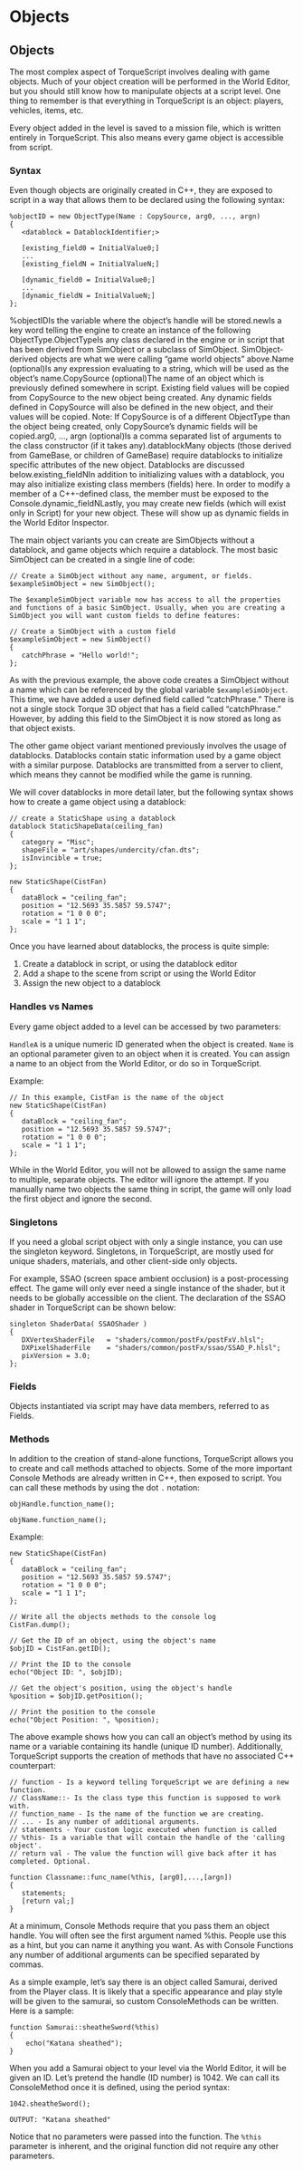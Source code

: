 # Objects

## Objects

The most complex aspect of TorqueScript involves dealing with game objects. Much of your object creation will be performed in the World Editor, but you should still know how to manipulate objects at a script level. One thing to remember is that everything in TorqueScript is an object: players, vehicles, items, etc.

Every object added in the level is saved to a mission file, which is written entirely in TorqueScript. This also means every game object is accessible from script.

### Syntax

Even though objects are originally created in C++, they are exposed to script in a way that allows them to be declared using the following syntax:

```clike
%objectID = new ObjectType(Name : CopySource, arg0, ..., argn)
{
   <datablock = DatablockIdentifier;>

   [existing_field0 = InitialValue0;]
   ...
   [existing_fieldN = InitialValueN;]

   [dynamic_field0 = InitialValue0;]
   ...
   [dynamic_fieldN = InitialValueN;]
};
```

&#x20;

%objectIDIs the variable where the object’s handle will be stored.newIs a key word telling the engine to create an instance of the following ObjectType.ObjectTypeIs any class declared in the engine or in script that has been derived from SimObject or a subclass of SimObject. SimObject-derived objects are what we were calling “game world objects” above.Name (optional)Is any expression evaluating to a string, which will be used as the object’s name.CopySource (optional)The name of an object which is previously defined somewhere in script. Existing field values will be copied from CopySource to the new object being created. Any dynamic fields defined in CopySource will also be defined in the new object, and their values will be copied. Note: If CopySource is of a different ObjectType than the object being created, only CopySource’s dynamic fields will be copied.arg0, ..., argn (optional)Is a comma separated list of arguments to the class constructor (if it takes any).datablockMany objects (those derived from GameBase, or children of GameBase) require datablocks to initialize specific attributes of the new object. Datablocks are discussed below.existing\_fieldNIn addition to initializing values with a datablock, you may also initialize existing class members (fields) here. In order to modify a member of a C++-defined class, the member must be exposed to the Console.dynamic\_fieldNLastly, you may create new fields (which will exist only in Script) for your new object. These will show up as dynamic fields in the World Editor Inspector.

The main object variants you can create are SimObjects without a datablock, and game objects which require a datablock. The most basic SimObject can be created in a single line of code:



```clike
// Create a SimObject without any name, argument, or fields.
$exampleSimObject = new SimObject();

The $exampleSimObject variable now has access to all the properties and functions of a basic SimObject. Usually, when you are creating a SimObject you will want custom fields to define features:

// Create a SimObject with a custom field
$exampleSimObject = new SimObject()
{
   catchPhrase = "Hello world!";
};
```



As with the previous example, the above code creates a SimObject without a name which can be referenced by the global variable `$exampleSimObject`. This time, we have added a user defined field called “catchPhrase.” There is not a single stock Torque 3D object that has a field called “catchPhrase.” However, by adding this field to the SimObject it is now stored as long as that object exists.

The other game object variant mentioned previously involves the usage of datablocks. Datablocks contain static information used by a game object with a similar purpose. Datablocks are transmitted from a server to client, which means they cannot be modified while the game is running.

We will cover datablocks in more detail later, but the following syntax shows how to create a game object using a datablock:

```clike
// create a StaticShape using a datablock
datablock StaticShapeData(ceiling_fan)
{
   category = "Misc";
   shapeFile = "art/shapes/undercity/cfan.dts";
   isInvincible = true;
};

new StaticShape(CistFan)
{
   dataBlock = "ceiling_fan";
   position = "12.5693 35.5857 59.5747";
   rotation = "1 0 0 0";
   scale = "1 1 1";
};
```

&#x20;

Once you have learned about datablocks, the process is quite simple:

1. Create a datablock in script, or using the datablock editor
2. Add a shape to the scene from script or using the World Editor
3. Assign the new object to a datablock

### Handles vs Names

Every game object added to a level can be accessed by two parameters:

`HandleA` is a unique numeric ID generated when the object is created. `Name` is an optional parameter given to an object when it is created. You can assign a name to an object from the World Editor, or do so in TorqueScript.

Example:

```clike
// In this example, CistFan is the name of the object
new StaticShape(CistFan)
{
   dataBlock = "ceiling_fan";
   position = "12.5693 35.5857 59.5747";
   rotation = "1 0 0 0";
   scale = "1 1 1";
};
```

&#x20;

While in the World Editor, you will not be allowed to assign the same name to multiple, separate objects. The editor will ignore the attempt. If you manually name two objects the same thing in script, the game will only load the first object and ignore the second.

### Singletons

If you need a global script object with only a single instance, you can use the singleton keyword. Singletons, in TorqueScript, are mostly used for unique shaders, materials, and other client-side only objects.

For example, SSAO (screen space ambient occlusion) is a post-processing effect. The game will only ever need a single instance of the shader, but it needs to be globally accessible on the client. The declaration of the SSAO shader in TorqueScript can be shown below:

```clike
singleton ShaderData( SSAOShader )
{
   DXVertexShaderFile   = "shaders/common/postFx/postFxV.hlsl";
   DXPixelShaderFile    = "shaders/common/postFx/ssao/SSAO_P.hlsl";
   pixVersion = 3.0;
};
```

&#x20;

### Fields

Objects instantiated via script may have data members, referred to as Fields.

### Methods

In addition to the creation of stand-alone functions, TorqueScript allows you to create and call methods attached to objects. Some of the more important Console Methods are already written in C++, then exposed to script. You can call these methods by using the dot `.` notation:

```clike
objHandle.function_name();

objName.function_name();
```

&#x20;

Example:

```clike
new StaticShape(CistFan)
{
   dataBlock = "ceiling_fan";
   position = "12.5693 35.5857 59.5747";
   rotation = "1 0 0 0";
   scale = "1 1 1";
};
```

```clike
// Write all the objects methods to the console log
CistFan.dump();

// Get the ID of an object, using the object's name
$objID = CistFan.getID();

// Print the ID to the console
echo("Object ID: ", $objID);

// Get the object's position, using the object's handle
%position = $objID.getPosition();

// Print the position to the console
echo("Object Position: ", %position);
```

&#x20;

The above example shows how you can call an object’s method by using its name or a variable containing its handle (unique ID number). Additionally, TorqueScript supports the creation of methods that have no associated C++ counterpart:

```clike
// function - Is a keyword telling TorqueScript we are defining a new function.
// ClassName::- Is the class type this function is supposed to work with.
// function_name - Is the name of the function we are creating.
// ... - Is any number of additional arguments.
// statements - Your custom logic executed when function is called
// %this- Is a variable that will contain the handle of the 'calling object'.
// return val - The value the function will give back after it has completed. Optional.

function Classname::func_name(%this, [arg0],...,[argn])
{
   statements;
   [return val;]
}
```

&#x20;

At a minimum, Console Methods require that you pass them an object handle. You will often see the first argument named %this. People use this as a hint, but you can name it anything you want. As with Console Functions any number of additional arguments can be specified separated by commas.

As a simple example, let’s say there is an object called Samurai, derived from the Player class. It is likely that a specific appearance and play style will be given to the samurai, so custom ConsoleMethods can be written. Here is a sample:

```clike
function Samurai::sheatheSword(%this)
{
    echo("Katana sheathed");
}
```

&#x20;

When you add a Samurai object to your level via the World Editor, it will be given an ID. Let’s pretend the handle (ID number) is 1042. We can call its ConsoleMethod once it is defined, using the period syntax:

```clike
1042.sheatheSword();
```

```clike
OUTPUT: "Katana sheathed"
```

&#x20;

Notice that no parameters were passed into the function. The `%this` parameter is inherent, and the original function did not require any other parameters.
